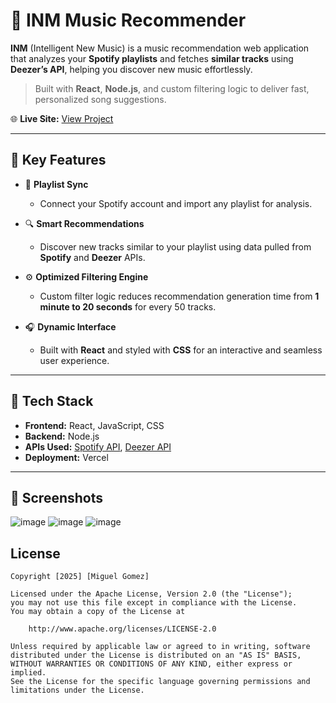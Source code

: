 # 🎵 INM Music Recommender

**INM** (Intelligent New Music) is a music recommendation web application that analyzes your **Spotify playlists** and fetches **similar tracks** using **Deezer’s API**, helping you discover new music effortlessly.

> Built with **React**, **Node.js**, and custom filtering logic to deliver fast, personalized song suggestions.

🌐 **Live Site:** [View Project](https://inm-25.vercel.app/)  

---

## 🚀 Key Features

- 🔄 **Playlist Sync**
  - Connect your Spotify account and import any playlist for analysis.

- 🔍 **Smart Recommendations**
  - Discover new tracks similar to your playlist using data pulled from **Spotify** and **Deezer** APIs.

- ⚙️ **Optimized Filtering Engine**
  - Custom filter logic reduces recommendation generation time from **1 minute to 20 seconds** for every 50 tracks.

- 🎧 **Dynamic Interface**
  - Built with **React** and styled with **CSS** for an interactive and seamless user experience.

---

## 🧰 Tech Stack

- **Frontend:** React, JavaScript, CSS  
- **Backend:** Node.js  
- **APIs Used:** [Spotify API](https://developer.spotify.com), [Deezer API](https://developers.deezer.com/)  
- **Deployment:** Vercel 

---

## 📸 Screenshots

![image](https://github.com/user-attachments/assets/effe04e5-ddc6-4203-8b57-aff258fc7c81)
![image](https://github.com/user-attachments/assets/b4d3b053-3902-47ec-99a8-b2972baf333f)
![image](https://github.com/user-attachments/assets/ae7210f4-e713-4683-a91d-eedae349517c)

## License

    Copyright [2025] [Miguel Gomez]

    Licensed under the Apache License, Version 2.0 (the "License");
    you may not use this file except in compliance with the License.
    You may obtain a copy of the License at

        http://www.apache.org/licenses/LICENSE-2.0

    Unless required by applicable law or agreed to in writing, software
    distributed under the License is distributed on an "AS IS" BASIS,
    WITHOUT WARRANTIES OR CONDITIONS OF ANY KIND, either express or implied.
    See the License for the specific language governing permissions and
    limitations under the License.


